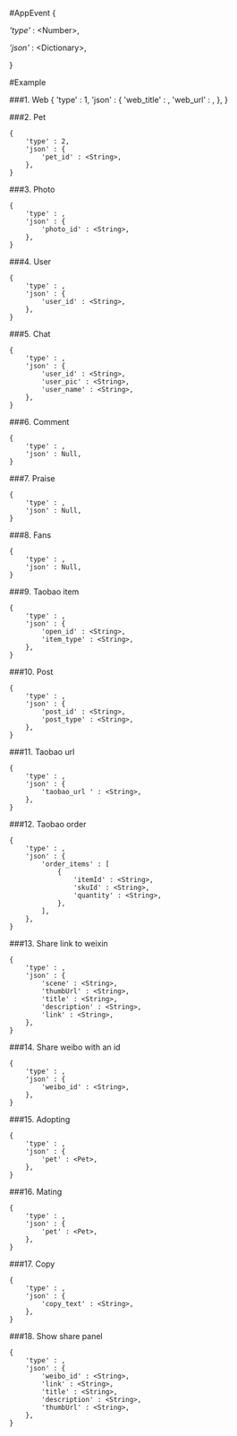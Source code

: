 #AppEvent
{

*'type'* : \<Number>,

*'json'* : \<Dictionary>,

}

#Example

###1. Web
	{
		'type' : 1,
		'json' : {
			'web_title' : <String>,
			'web_url' : <String>,
		},
	}

###2. Pet

	{
		'type' : 2,
		'json' : {
			'pet_id' : <String>,
		},
	}


###3. Photo

	{
		'type' : ,
		'json' : {
			'photo_id' : <String>,
		},
	}


###4. User

	{
		'type' : ,
		'json' : {
			'user_id' : <String>,
		},
	}


###5. Chat

	{
		'type' : ,
		'json' : {
			'user_id' : <String>,
			'user_pic' : <String>,
			'user_name' : <String>,
		},
	}


###6. Comment

	{
		'type' : ,
		'json' : Null,
	}


###7. Praise

	{
		'type' : ,
		'json' : Null,
	}


###8. Fans

	{
		'type' : ,
		'json' : Null,
	}


###9. Taobao item

	{
		'type' : ,
		'json' : {
			'open_id' : <String>,
			'item_type' : <String>,
		},
	}


###10. Post

	{
		'type' : ,
		'json' : {
			'post_id' : <String>,
			'post_type' : <String>,
		},
	}


###11. Taobao url

	{
		'type' : ,
		'json' : {
			'taobao_url ' : <String>,
		},
	}


###12. Taobao order

	{
		'type' : ,
		'json' : {
			'order_items' : [
				{
					'itemId' : <String>,
					'skuId' : <String>,
					'quantity' : <String>,
				},
			],
		},
	}


###13. Share link to weixin

	{
		'type' : ,
		'json' : {
			'scene' : <String>,
			'thumbUrl' : <String>,
			'title' : <String>,
			'description' : <String>,
			'link' : <String>,
		},
	}


###14. Share weibo with an id

	{
		'type' : ,
		'json' : {
			'weibo_id' : <String>,
		},
	}


###15. Adopting

	{
		'type' : ,
		'json' : {
			'pet' : <Pet>,
		},
	}


###16. Mating

	{
		'type' : ,
		'json' : {
			'pet' : <Pet>,
		},
	}


###17. Copy

	{
		'type' : ,
		'json' : {
			'copy_text' : <String>,
		},
	}


###18. Show share panel

	{
		'type' : ,
		'json' : {
			'weibo_id' : <String>,
			'link' : <String>,
			'title' : <String>,
			'description' : <String>,
			'thumbUrl' : <String>,
		},
	}
